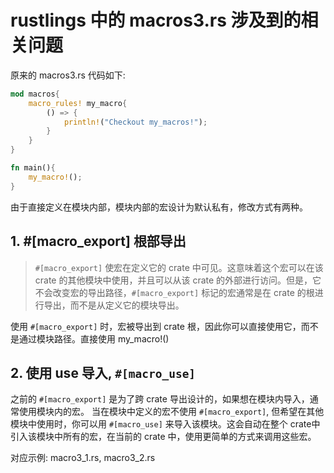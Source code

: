 # rustlings 中的 macros3.rs 涉及到的相关问题
原来的 macros3.rs 代码如下:
```rust
mod macros{
    macro_rules! my_macro{
        () => {
            println!("Checkout my_macros!");
        }
    }
}

fn main(){
    my_macro!();
}
```
由于直接定义在模块内部，模块内部的宏设计为默认私有，修改方式有两种。
## 1. #[macro_export] 根部导出
> `#[macro_export]` 使宏在定义它的 crate 中可见。这意味着这个宏可以在该 crate 的其他模块中使用，并且可以从该 crate 的外部进行访问。但是，它不会改变宏的导出路径，`#[macro_export]` 标记的宏通常是在 crate 的根进行导出，而不是从定义它的模块导出。

使用 `#[macro_export]` 时，宏被导出到 crate 根，因此你可以直接使用它，而不是通过模块路径。直接使用 my_macro!()

## 2. 使用 use 导入, `#[macro_use]`
之前的 `#[macro_export]` 是为了跨 crate 导出设计的，如果想在模块内导入，通常使用模块内的宏。
当在模块中定义的宏不使用 `#[macro_export]`, 但希望在其他模块中使用时，你可以用 `#[macro_use]` 来导入该模块。这会自动在整个 crate中引入该模块中所有的宏，在当前的 crate 中，使用更简单的方式来调用这些宏。

对应示例: macro3_1.rs, macro3_2.rs